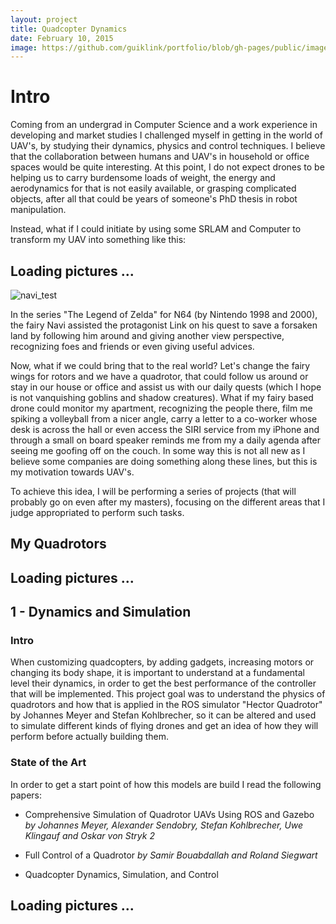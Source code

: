 ```yaml
---
layout: project
title: Quadcopter Dynamics
date: February 10, 2015
image: https://github.com/guiklink/portfolio/blob/gh-pages/public/images/crazyflie.JPG?raw=true
---
```


# Intro
Coming from an undergrad in Computer Science and a work experience in developing and market studies I challenged myself in getting in the world of UAV's, by studying their dynamics, physics and control techniques. I believe that the collaboration between humans and UAV's in household or office spaces would be quite interesting. At this point, I do not expect drones to be helping us to carry burdensome loads of weight, the energy and aerodynamics for that is not easily available, or grasping complicated objects, after all that could be years of someone's PhD thesis in robot manipulation. 

Instead, what if I could initiate by using some SRLAM and Computer to transform my UAV into something like this:

## Loading pictures ...

![navi_test]()

In the series "The Legend of Zelda" for N64 (by Nintendo 1998 and 2000), the fairy Navi assisted the protagonist Link on his quest to save a forsaken land by following him around and giving another view perspective, recognizing foes and friends or even giving useful advices.

Now, what if we could bring that to the real world? Let's change the fairy wings for rotors and we have a quadrotor, that could follow us around or stay in our house or office and assist us with our daily quests (which I hope is not vanquishing goblins and shadow creatures). What if my fairy based drone could monitor my apartment, recognizing the people there, film me spiking a volleyball from a nicer angle, carry a letter to a co-worker whose desk is across the hall or even access the SIRI service from my iPhone and through a small on board speaker reminds me from my a daily agenda after seeing me goofing off on the couch. In some way this is not all new as I believe some companies are doing something along these lines, but this is my motivation towards UAV's. 
 
To achieve this idea, I will be performing a series of projects (that will probably go on even after my masters), focusing on the different areas that I judge appropriated to perform such tasks.

## My Quadrotors

## Loading pictures ...


## 1 - Dynamics and Simulation

### Intro
When customizing quadcopters, by adding gadgets, increasing motors or changing its body shape, it is important to understand at a fundamental level their dynamics, in order to get the best performance of the controller that will be implemented. This project goal was to understand the physics of quadrotors and how that is applied in the ROS simulator "Hector Quadrotor" by  Johannes Meyer and Stefan Kohlbrecher, so it can be altered and used to simulate different kinds of flying drones and get an idea of how they will perform before actually building them.

### State of the Art
In order to get a start point of how this models are build I read the following papers:

* Comprehensive Simulation of Quadrotor UAVs Using ROS and Gazebo *by Johannes Meyer, Alexander Sendobry, Stefan Kohlbrecher, Uwe Klingauf and Oskar von Stryk 2*

* Full Control of a Quadrotor *by Samir Bouabdallah and Roland Siegwart*

* Quadcopter Dynamics, Simulation, and Control


## Loading pictures ...